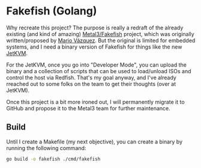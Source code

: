 # Fakefish (Golang)

Why recreate this project? The purpose is really a redraft of the already existing (and kind of amazing) [Metal3/Fakefish](https://github.com/openshift-metal3/fakefish) project, which was originally written/proposed by [Mario Vázquez](https://github.com/mvazquezc). But the original is limited for embedded systems, and I need a binary version of Fakefish for things like the new [JetKVM](https://jetkvm.com/). 

For the JetKVM, once you go into "Developer Mode", you can upload the binary and a collection of scripts that can be used to load/unload ISOs and control the host via Redfish. That's my goal anyway, and I've already rreached out to some folks on the team to get their thoughts (over at JetKVM).

Once this project is a bit more ironed out, I will permanently migrate it to GitHub and propose it to the Metal3 team for further maintenance.

## Build

Until I create a Makefile (my next objective), you can create a binary by running the following command:

```bash
go build -o fakefish ./cmd/fakefish
```